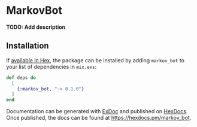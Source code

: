 # MarkovBot

**TODO: Add description**

## Installation

If [available in Hex](https://hex.pm/docs/publish), the package can be installed
by adding `markov_bot` to your list of dependencies in `mix.exs`:

```elixir
def deps do
  [
    {:markov_bot, "~> 0.1.0"}
  ]
end
```

Documentation can be generated with [ExDoc](https://github.com/elixir-lang/ex_doc)
and published on [HexDocs](https://hexdocs.pm). Once published, the docs can
be found at <https://hexdocs.pm/markov_bot>.

